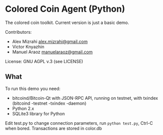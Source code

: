Colored Coin Agent (Python)
===========================

The colored coin toolkit. Current version is just a basic demo.

Contributors:

 * Alex Mizrahi <alex.mizrahi@gmail.com>
 * Victor Knyazhin
 * Manuel Araoz <manuelaraoz@gmail.com>

License: GNU AGPL v.3 (see LICENSE)

What
----

To run this demo you need:

 * bitcoind/Bitcoin-Qt with JSON-RPC API, running on testnet, with txindex
   (bitcoind -testnet -txindex -daemon)
 * Python 2.x
 * SQLite3 library for Python

Edit test.py to change connection parameters, run `python test.py`, Ctrl-C when bored.
Transactions are stored in color.db
 
